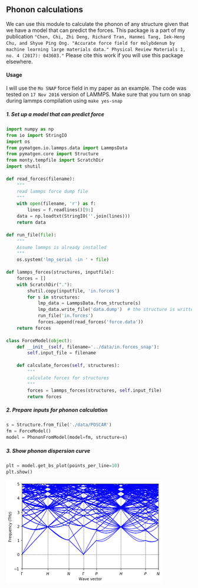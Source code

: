 ## Phonon calculations

We can use this module to calculate the phonon of any structure given that we have a model that can predict the forces.
This package is a part of my publication `"Chen, Chi, Zhi Deng, Richard Tran, Hanmei Tang, Iek-Heng Chu, and Shyue Ping Ong. "Accurate force field for molybdenum by machine learning large materials data." Physical Review Materials 1, no. 4 (2017): 043603."`
Please cite this work if you will use this package elsewhere.
#### Usage

I will use the `Mo SNAP` force field in my paper as an example.
The code was tested on `17 Nov 2016` version of LAMMPS. Make sure that you turn on snap during lammps compilation using `make yes-snap`


##### 1. Set up a model that can predict force

```python
import numpy as np
from io import StringIO
import os
from pymatgen.io.lammps.data import LammpsData
from pymatgen.core import Structure
from monty.tempfile import ScratchDir
import shutil

def read_forces(filename):
    """
    read lammps force dump file
    """
    with open(filename, 'r') as f:
        lines = f.readlines()[9:]
    data = np.loadtxt(StringIO(''.join(lines)))
    return data

def run_file(file):
    """
    Assume lammps is already installed
    """
    os.system('lmp_serial -in ' + file)

def lammps_forces(structures, inputfile):
    forces = []
    with ScratchDir("."):
        shutil.copy(inputfile, 'in.forces')
        for s in structures:
            lmp_data = LammpsData.from_structure(s)
            lmp_data.write_file('data.dump')  # the structure is written to data.dump
            run_file('in.forces')
            forces.append(read_forces('force.data'))
    return forces

class ForceModel(object):
    def __init__(self, filename='../data/in.forces_snap'):
        self.input_file = filename

    def calculate_forces(self, structures):
        """
        calculate forces for structures
        """
        forces = lammps_forces(structures, self.input_file)
        return forces
```

##### 2. Prepare inputs for phonon calculation

```python
s = Structure.from_file('./data/POSCAR')
fm = ForceModel()
model = PhononFromModel(model=fm, structure=s)
```

##### 3. Show phonon dispersion curve
```python
plt = model.get_bs_plot(points_per_line=10)
plt.show()
```

![mo_dispersion](./data/mo_phonon.png)
